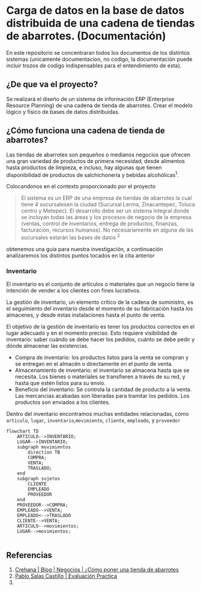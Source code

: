 # Carga de datos en la base de datos distribuida de una cadena de tiendas de abarrotes. (Documentación)

En este repositorio se concentraran todos los documentos de los distintos sistemas (unicamente documentacion, no codigo, la documentación puede incluir trozos de codigo indispensables para el entendimiento de esta).

## ¿De que va el proyecto?
Se realizará el diseño de un sistema de información ERP (Enterprise Resource Planning) de una cadena de tienda de abarrotes. Crear el modelo lógico y físico de bases de datos distribuidas.

## ¿Cómo funciona una cadena de tienda de abarrotes?

Las tiendas de abarrotes son pequeños o medianos negocios que ofrecen una gran variedad de productos de primera necesidad; desde alimentos hasta productos de limpieza, e incluso, hay algunas que tienen disponibilidad de productos de salchichonería y bebidas alcohólicas<sup>1</sup>.

Colocandonos en el contexto proporcionado por el proyecto 
>El sistema es un ERP de una empresa de tiendas de abarrotes la cual tiene 4 sucursalesen la ciudad (Sucursal Lerma, Zinacantepec, Toluca centro y Metepec). El desarrollo debe ser un sistema integral donde se incluyan todas las áreas y los procesos de negocio de la empresa (ventas, control de inventarios, entrega de productos, finanzas, facturación, recursos humanos). No necesariamente en alguna de las sucursales estarán las bases de datos <sup>2</sup>

obtenemos una guia para nuestra investigación, a continuación analizaremos los distintos puntos tocados en la cita anterior

### Inventario
El inventario es el conjunto de artículos o materiales que un negocio tiene la intención de vender a los clientes con fines lucrativos. 

La gestión de inventario, un elemento crítico de la cadena de suministro, es el seguimiento del inventario desde el momento de su fabricación hasta los almacenes, y desde estas instalaciones hasta el punto de venta. 

El objetivo de la gestión de inventario es tener los productos correctos en el lugar adecuado y en el momento preciso. Esto requiere visibilidad de inventario: saber cuándo se debe hacer los pedidos, cuánto se debe pedir y dónde almacenar las existencias.

- Compra de inventario: los productos listos para la venta se compran y se entregan en el almacén o directamente en el punto de venta.
- Almacenamiento de inventario: el inventario se almacena hasta que se necesita. Los bienes o materiales se transfieren a través de su red, y hasta que estén listos para su envío.
- Beneficio del inventario: Se controla la cantidad de producto a la venta. Las mercancías acabadas son liberadas para tramitar los pedidos. Los productos son enviados a los clientes.

Dentro del inventario encontramos muchas entidades relacionadas, cómo `articulo`, `lugar`, `inventario`,`movimiento`, `cliente`, `empleado`, y `proveedor`

```mermaid
flowchart TD
    ARTICULO-->INVENTARIO;
    LUGAR-->INVENTARIO;      
    subgraph movimientos
        direction TB
        COMPRA;
        VENTA;
        TRASLADO;
    end
    subgraph sujetos
        CLIENTE
        EMPLEADO
        PROVEEDOR
    end
    PROVEEDOR-->COMPRA;
    EMPLEADO-->VENTA;
    EMPLEADO<-->TRASLADO
    CLIENTE-->VENTA;
    ARTICULO-->movimientos;
    LUGAR-->movimientos;
    
```

## Referencias
1. [Crehana | Blog | Negocios | ¿Cómo poner una tienda de abarrotes](https://www.crehana.com/blog/negocios/como-poner-tienda-abarrotes/)
2. [Pablo Salas Castillo | Evaluación Practica](https://alumnouaemex.sharepoint.com/sites/BasedeDatosIICO02Semestre2023a/Materiales%20de%20clase/Evaluacion%20practica/Evaluacion2023a_Co02.pdf?CT=1680902754832&OR=ItemsView)
3. 